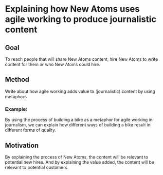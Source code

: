 # Explaining how New Atoms uses agile working to produce journalistic content

## Goal

To reach people that will share New Atoms content, hire New Atoms to write content for them or who New Atoms could hire.

## Method

Write about how agile working adds value to (journalistic) content by using metaphors

### Example:

By using the process of building a bike as a metaphor for agile working in journalism, we can explain how different ways of building a bike result in different forms of quality.

## Motivation

By explaining the process of New Atoms, the content will be relevant to potential new hires. And by explaining the value added, the content will be relevant to potential customers.
